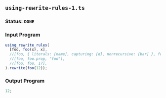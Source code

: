 ## `using-rewrite-rules-1.ts`

### Status: `DONE`

### Input Program

```typescript
using_rewrite_rules(
  [foo, foo(x), x],
  //[foo, { literals: [name], capturing: [d], nonrecursive: [bar] }, foo.name, "foo"],
  //[foo, foo.prop, "foo"],
  //[foo, foo, 17],
).rewrite(foo(12));
```

### Output Program

```typescript
12;
```

